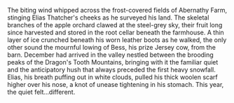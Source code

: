 The biting wind whipped across the frost-covered fields of Abernathy Farm, stinging Elias Thatcher's cheeks as he surveyed his land.  The skeletal branches of the apple orchard clawed at the steel-grey sky, their fruit long since harvested and stored in the root cellar beneath the farmhouse.  A thin layer of ice crunched beneath his worn leather boots as he walked, the only other sound the mournful lowing of Bess, his prize Jersey cow, from the barn.  December had arrived in the valley nestled between the brooding peaks of the Dragon's Tooth Mountains, bringing with it the familiar quiet and the anticipatory hush that always preceded the first heavy snowfall. Elias, his breath puffing out in white clouds, pulled his thick woolen scarf higher over his nose, a knot of unease tightening in his stomach. This year, the quiet felt…different.
